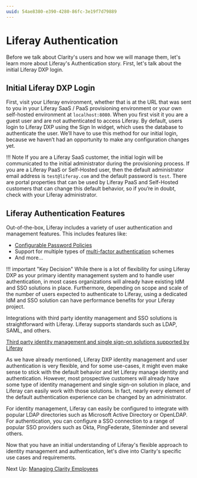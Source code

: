 ```yaml
---
uuid: 54ae8380-e390-4280-86fc-3e19f7d79889
---
```


# Liferay Authentication

Before we talk about Clarity's users and how we will manage them, let's learn more about Liferay's Authentication story. First, let's talk about the initial Liferay DXP login.

## Initial Liferay DXP Login

First, visit your Liferay environment, whether that is at the URL that was sent to you in your Liferay SaaS / PaaS provisioning environment or your own self-hosted environment at `localhost:8080`. When you first visit it you are a guest user and are not authenticated to access Liferay. By default, users login to Liferay DXP using the Sign In widget, which uses the database to authenticate the user. We’ll have to use this method for our initial login, because we haven’t had an opportunity to make any configuration changes yet.

!!! Note
    If you are a Liferay SaaS customer, the initial login will be communicated to the initial administrator during the provisioning process. If you are a Liferay PaaS or Self-Hosted user, then the default administrator email address is `test@liferay.com` and the default password is `test`. There are portal properties that can be used by Liferay PaaS and Self-Hosted customers that can change this default behavior, so if you’re in doubt, check with your Liferay administrator.

<!--

Your first order of business should be to change the password for your initially provisioned user. In case you are using Liferay PaaS or Self-Hosted, change the password for the `test@liferay.com`. Once you are logged in, follow these steps to change your user password:

1. Click the user avatar and navigate to Account Settings → Password.

1. Enter your Current Password and provide a new password.

[Change your user password initially provisioned user](./liferay-authentication/images/01.png)

-->

## Liferay Authentication Features

Out-of-the-box, Liferay includes a variety of user authentication and management features. This includes features like:

* [Configurable Password Policies](https://learn.liferay.com/web/guest/w/dxp/users-and-permissions/roles-and-permissions/configuring-a-password-policy)
* Support for multiple types of [multi-factor authentication](https://learn.liferay.com/web/guest/w/dxp/installation-and-upgrades/securing-liferay/multi-factor-authentication) schemes
* And more...

!!! important "Key Decision"
    While there is a lot of flexibility for using Liferay DXP as your primary identity management system and to handle user authentication, in most cases organizations will already have existing IdM and SSO solutions in place. Furthermore, depending on scope and scale of the number of users expected to authenticate to Liferay, using a dedicated IdM and SSO solution can have performance benefits for your Liferay project.

Integrations with third party identity management and SSO solutions is straightforward with Liferay. Liferay supports standards such as LDAP, SAML, and others.

[Third party identity management and single sign-on solutions supported by Liferay](./liferay-authentication/images/02.png)

As we have already mentioned, Liferay DXP identity management and user authentication is very flexible, and for some use-cases, it might even make sense to stick with the default behavior and let Liferay manage identity and authentication. However, most prospective customers will already have some type of identity management and single sign-on solution in place, and Liferay can easily work with those solutions. In fact, nearly every element of the default authentication experience can be changed by an administrator.

For identity management, Liferay can easily be configured to integrate with popular LDAP directories such as Microsoft Active Directory or OpenLDAP. For authentication, you can configure a SSO connection to a range of popular SSO providers such as Okta, PingFederate, Siteminder and several others.

Now that you have an initial understanding of Liferay's flexible approach to identity management and authentication, let's dive into Clarity's specific use cases and requirements.

Next Up: [Managing Clarity Employees](./managing-clarity-employees.md)
